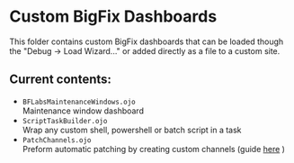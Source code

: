 
# Custom BigFix Dashboards 

This folder contains custom BigFix dashboards that can be loaded though the "Debug -> Load Wizard..." or added directly as a file to a custom site.

## Current contents:

- `BFLabsMaintenanceWindows.ojo`  
    Maintenance window dashboard
- `ScriptTaskBuilder.ojo`  
    Wrap any custom shell, powershell or batch script in a task
- `PatchChannels.ojo`  
    Preform automatic patching by creating custom channels (guide [here](https://github.com/bigfix/content/blob/master/dashboards/BigFix%20Labs%20Patch%20Channels.docx) )



